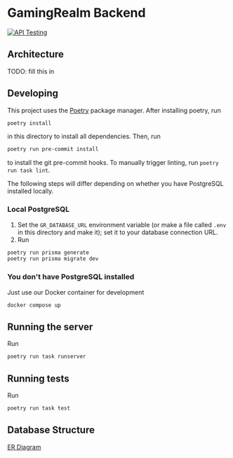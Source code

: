 # GamingRealm Backend
[![API Testing](https://github.com/idkbrowby/gamingrealm-backend/actions/workflows/integration-tests.yml/badge.svg)](https://github.com/idkbrowby/gamingrealm-backend/actions/workflows/integration-tests.yml)
## Architecture
TODO: fill this in

## Developing
This project uses the [Poetry](https://python-poetry.org) package manager.
After installing poetry, run
```bash
poetry install
```
in this directory to install all dependencies. Then, run
```bash
poetry run pre-commit install
```
to install the git pre-commit hooks. To manually trigger linting, run `poetry run task lint`.

The following steps will differ depending on whether you have PostgreSQL installed locally.
### Local PostgreSQL
1) Set the `GR_DATABASE_URL` environment variable (or make a file called `.env` in this directory and make it);
set it to your database connection URL.
2) Run
```bash
poetry run prisma generate
poetry run prisma migrate dev
```

### You don't have PostgreSQL installed
Just use our Docker container for development
```bash
docker compose up
```

## Running the server
Run
```bash
poetry run task runserver
```

## Running tests
Run
```bash
poetry run task test
```

## Database Structure
[ER Diagram](https://dbdiagram.io/embed/635aaaa96848d85eee878aea)
